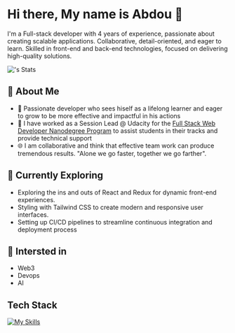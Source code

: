 # Hi there, My name is Abdou 👋

I'm a Full-stack developer with 4 years of experience, passionate about creating scalable applications. 
Collaborative, detail-oriented, and eager to learn. 
Skilled in front-end and back-end technologies, focused on delivering high-quality solutions.

![<username>'s Stats](https://github-readme-stats.vercel.app/api?username=abduRahman49&theme=vue-dark&show_icons=true&hide_border=true&count_private=true)

## 🚀 About Me
- 📕 Passionate developer who sees hiself as a lifelong learner and eager to grow to be more effective and impactful in his actions
- 🎯 I have worked as a Session Lead @ Udacity for the [Full Stack Web Developer Nanodegree Program](https://www.udacity.com/course/full-stack-web-developer-nanodegree--nd0044) to assist students in their tracks and provide technical support
- 🌐 I am collaborative and think that effective team work can produce tremendous results. "Alone we go faster, together we go farther".

## 🔭 Currently Exploring
- Exploring the ins and outs of React and Redux for dynamic front-end experiences.
- Styling with Tailwind CSS to create modern and responsive user interfaces.
- Setting up CI/CD pipelines to streamline continuous integration and deployment process

## 🌱 Intersted in
- Web3
- Devops
- AI

## Tech Stack
[![My Skills](https://skillicons.dev/icons?i=py,django,flask,js,react,redis,postgres,docker,git)](https://skillicons.dev)
